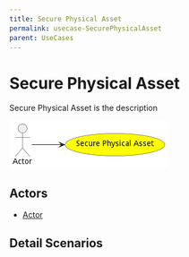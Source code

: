 ```yaml
---
title: Secure Physical Asset
permalink: usecase-SecurePhysicalAsset
parent: UseCases
---
```

# Secure Physical Asset

Secure Physical Asset is the description

![Activities Diagram](./Activities.png)

## Actors

* [Actor](actor-actor)











## Detail Scenarios





